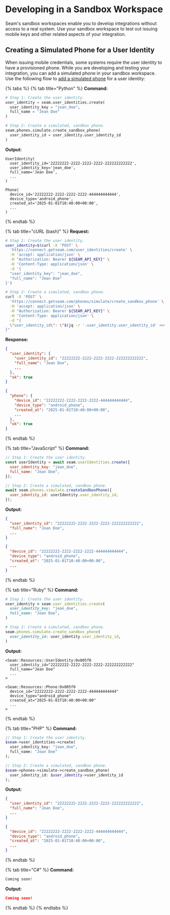 # Developing in a Sandbox Workspace

Seam's sandbox workspaces enable you to develop integrations without access to a real system. Use your sandbox workspace to test out issuing mobile keys and other related aspects of your integration.

## Creating a Simulated Phone for a User Identity

When issuing mobile credentials, some systems require the user identity to have a provisioned phone. While you are developing and testing your integration, you can add a simulated phone in your sandbox workspace. Use the following flow to [add a simulated phone](../../api/phones/simulate/create_sandbox_phone.md) for a user identity:

{% tabs %}
{% tab title="Python" %}
**Command:**

```python
# Step 1: Create the user identity.
user_identity = seam.user_identities.create(
  user_identity_key = "jean_doe",
  full_name = "Jean Doe"
)

# Step 2: Create a simulated, sandbox phone.
seam.phones.simulate.create_sandbox_phone(
  user_identity_id = user_identity.user_identity_id
)
```

**Output:**

```
UserIdentity(
  user_identity_id='22222222-2222-2222-2222-222222222222',
  user_identity_key='jean_doe',
  full_name='Jean Doe',
  ...
)

Phone(
  device_id='22222222-2222-2222-2222-444444444444',
  device_type='android_phone',
  created_at='2025-01-01T10:40:00+00:00',
  ...
)
```
{% endtab %}

{% tab title="cURL (bash)" %}
**Request:**

```bash
# Step 1: Create the user identity.
user_identity=$(curl -X 'POST' \
  'https://connect.getseam.com/user_identities/create' \
  -H 'accept: application/json' \
  -H "Authorization: Bearer ${SEAM_API_KEY}" \
  -H 'Content-Type: application/json' \
  -d '{
  "user_identity_key": "jean_doe",
  "full_name": "Jean Doe"
}')

# Step 2: Create a simulated, sandbox phone.
curl -X 'POST' \
  'https://connect.getseam.com/phones/simulate/create_sandbox_phone' \
  -H 'accept: application/json' \
  -H "Authorization: Bearer ${SEAM_API_KEY}" \
  -H 'Content-Type: application/json' \
  -d "{
  \"user_identity_id\": \"$(jq -r '.user_identity.user_identity_id' <<< ${user_identity})\"
}"
```

**Response:**

```json
{
  "user_identity": {
    "user_identity_id": "22222222-2222-2222-2222-222222222222",
    "full_name": "Jean Doe",
    ...
  },
  "ok": true
}

{
  "phone": {
    "device_id": "22222222-2222-2222-2222-444444444444",
    "device_type": "android_phone",
    "created_at": "2025-01-01T10:40:00+00:00",
    ...
  },
  "ok": true
}
```
{% endtab %}

{% tab title="JavaScript" %}
**Command:**

```javascript
// Step 1: Create the user identity.
const userIdentity = await seam.userIdentities.create({
  user_identity_key: "jean_doe",
  full_name: "Jean Doe",
});

// Step 2: Create a simulated, sandbox phone.
await seam.phones.simulate.createSandboxPhone({
  user_identity_id: userIdentity.user_identity_id,
});
```

**Output:**

```json
{
  "user_identity_id": "22222222-2222-2222-2222-222222222222",
  "full_name": "Jean Doe",
  ...
}

{
  "device_id": "22222222-2222-2222-2222-444444444444",
  "device_type": "android_phone",
  "created_at": "2025-01-01T10:40:00+00:00",
  ...
}
```
{% endtab %}

{% tab title="Ruby" %}
**Command:**

```ruby
# Step 1: Create the user identity.
user_identity = seam.user_identities.create(
  user_identity_key: "jean_doe",
  full_name: "Jean Doe",
)

# Step 2: Create a simulated, sandbox phone.
seam.phones.simulate.create_sandbox_phone(
  user_identity_id: user_identity.user_identity_id,
)
```

**Output:**

```
<Seam::Resources::UserIdentity:0x005f0
  user_identity_id="22222222-2222-2222-2222-222222222222"
  full_name="Jean Doe"
  ...
>

<Seam::Resources::Phone:0x005f0
  device_id="22222222-2222-2222-2222-444444444444"
  device_type="android_phone"
  created_at="2025-01-01T10:40:00+00:00"
  ...
>
```
{% endtab %}

{% tab title="PHP" %}
**Command:**

```php
// Step 1: Create the user identity.
$seam->user_identities->create(
  user_identity_key: "jean_doe",
  full_name: "Jean Doe"
);

// Step 2: Create a simulated, sandbox phone.
$seam->phones->simulate->create_sandbox_phone(
  user_identity_id: $user_identity->user_identity_id
);
```

**Output:**

```json
{
  "user_identity_id": "22222222-2222-2222-2222-222222222222",
  "full_name": "Jean Doe",
  ...
}

{
  "device_id": "22222222-2222-2222-2222-444444444444",
  "device_type": "android_phone",
  "created_at": "2025-01-01T10:40:00+00:00",
  ...
}
```
{% endtab %}

{% tab title="C#" %}
**Command:**

```csharp
Coming soon!
```

**Output:**

```json
Coming soon!
```
{% endtab %}
{% endtabs %}
